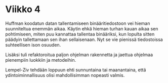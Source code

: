 # Viikko 4

Huffman koodatun datan tallentamiseen binääritiedostoon vei hieman
suunniteltua enemmän aikaa. Käytin ehkä hieman turhan kauan aikaa sen 
pohtimiseen, miten puu kannattaa tallentaa binääriksi, kun lopulta sitten
päädyin tallettamaan sen ihan sellaisenaan. Nyt se vie pienissä tiedostoissa
suhteellisen ison osuuden.

Lisäksi tuli refaktoroitua paljon ohjelman rakennetta ja jaettua ohjelmaa
pienempiin luokkiin ja metodeihin.

Lempel-Ziv tehdään loppuun ehti sunnuntaina tai maanantaina, että 
ydintoiminnallisuus olisi mahdollisimman nopeasti valmis.
